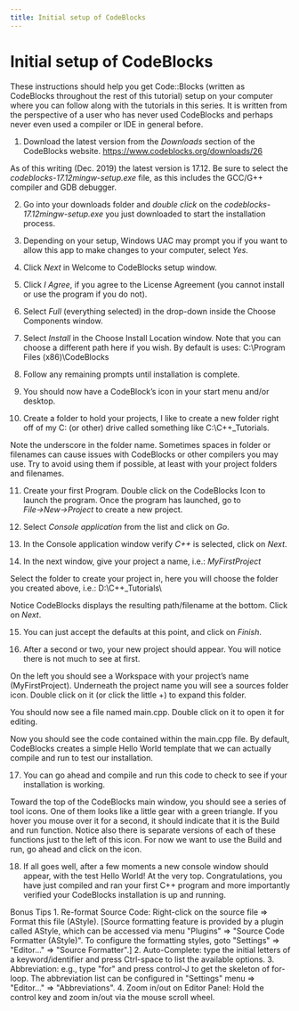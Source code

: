 ```yaml
---
title: Initial setup of CodeBlocks 
---
```


# Initial setup of CodeBlocks 


These instructions should help you get Code::Blocks (written as CodeBlocks throughout the rest of this tutorial)
setup on your computer where you can follow along with the tutorials in this series. It is written from the perspective
of a user who has never used CodeBlocks and perhaps never even used a compiler or IDE in general before.

1. Download the latest version from the *Downloads* section of the CodeBlocks website. https://www.codeblocks.org/downloads/26
       
As of this writing (Dec. 2019) the latest version is 17.12.
Be sure to select the *codeblocks-17.12mingw-setup.exe* file, as this includes the GCC/G++ compiler and GDB debugger.
       
2. Go into your downloads folder and *double click* on the *codeblocks-17.12mingw-setup.exe* you just downloaded to start the installation process.
       
3. Depending on your setup, Windows UAC may prompt you if you want to allow this app to make changes to your computer, select *Yes*.
       
4. Click *Next* in Welcome to CodeBlocks setup window.
       
5. Click *I Agree*, if you agree to the License Agreement (you cannot install or use the program if you do not).
       
6. Select *Full* (everything selected) in the drop-down inside the Choose Components window.
       
7. Select *Install* in the Choose Install Location window. Note that you can choose a different path here if you wish. By default is uses: C:\Program Files (x86)\CodeBlocks
       
8. Follow any remaining prompts until installation is complete.
       
9. You should now have a CodeBlock’s icon in your start menu and/or desktop.
       
10. Create a folder to hold your projects, I like to create a new folder right off of my C: (or other) drive called something like C:\C++_Tutorials.
       
Note the underscore in the folder name. Sometimes spaces in folder or filenames can cause issues with CodeBlocks or other compilers you may use. Try to avoid using them if possible, at least with your project folders and filenames.
       
11. Create your first Program. Double click on the CodeBlocks Icon to launch the program. Once the program has launched, go to *File→New→Project* to create a new project.
       
12. Select *Console application* from the list and click on *Go*.
       
13. In the Console application window verify *C++* is selected, click on *Next*.
       
14. In the next window, give your project a name, i.e.: *MyFirstProject*

Select the folder to create your project in, here you will choose the folder you created above, i.e.: D:\C++_Tutorials\

Notice CodeBlocks displays the resulting path/filename at the bottom. Click on *Next*.

15. You can just accept the defaults at this point, and click on *Finish*.
       
16. After a second or two, your new project should appear. You will notice there is not much to see at first.
       
On the left you should see a Workspace with your project’s name (MyFirstProject). Underneath the project name you will see a sources folder icon. Double click on it (or click the little +) to expand this folder.
       	
You should now see a file named main.cpp. Double click on it to open it for editing.
       
Now you should see the code contained within the main.cpp file. By default, CodeBlocks creates a simple Hello World template that we can actually compile and run to test our installation.

17.  You can go ahead and compile and run this code to check to see if your installation is working.
       
Toward the top of the CodeBlocks main window, you should see a series of tool icons. One of them looks like a little gear with a green triangle. If you hover you mouse over it for a second, it should indicate that it is the Build and run function. Notice also there is separate versions of each of these functions just to the left of this icon. For now we want to use the Build and run, go ahead and click on the icon.
       
18. If all goes well, after a few moments a new console window should appear, with the test Hello World! At the very top. Congratulations, you have just compiled and ran your first C++ program and more importantly verified your CodeBlocks installation is up and running.
       


Bonus Tips
    1. Re-format Source Code: Right-click on the source file ⇒ Format this file (AStyle). [Source formatting feature is
       provided by a plugin called AStyle, which can be accessed via menu "Plugins" ⇒ "Source Code Formatter (AStyle)".
       To configure the formatting styles, goto "Settings" ⇒ "Editor..." ⇒ "Source Formatter".]
    2. Auto-Complete: type the initial letters of a keyword/identifier and press Ctrl-space to list the available
        options.
    3. Abbreviation: e.g., type "for" and press control-J to get the skeleton of for-loop. The abbreviation list can be
       configured in "Settings" menu ⇒ "Editor..." ⇒ "Abbreviations".
    4. Zoom in/out on Editor Panel:
       Hold the control key and zoom in/out via the mouse scroll wheel.
